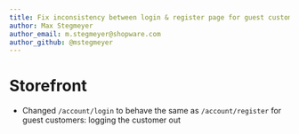 ```yaml
---
title: Fix inconsistency between login & register page for guest customers
author: Max Stegmeyer
author_email: m.stegmeyer@shopware.com
author_github: @mstegmeyer
---
```

# Storefront
* Changed `/account/login` to behave the same as `/account/register` for guest customers: logging the customer out
